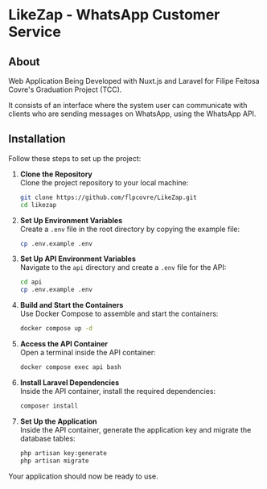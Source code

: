 # LikeZap - WhatsApp Customer Service

## About

Web Application Being Developed with Nuxt.js and Laravel for Filipe Feitosa Covre's Graduation Project (TCC).

It consists of an interface where the system user can communicate with clients who are sending messages on WhatsApp, using the WhatsApp API.

## Installation

Follow these steps to set up the project:

1. **Clone the Repository**  
    Clone the project repository to your local machine:
    ```bash
    git clone https://github.com/flpcovre/LikeZap.git
    cd likezap
    ```

2. **Set Up Environment Variables**  
    Create a `.env` file in the root directory by copying the example file:
    ```bash
    cp .env.example .env
    ```

3. **Set Up API Environment Variables**  
    Navigate to the `api` directory and create a `.env` file for the API:
    ```bash
    cd api
    cp .env.example .env
    ```

4. **Build and Start the Containers**  
    Use Docker Compose to assemble and start the containers:
    ```bash
    docker compose up -d
    ```

5. **Access the API Container**  
    Open a terminal inside the API container:
    ```bash
    docker compose exec api bash
    ```

6. **Install Laravel Dependencies**  
    Inside the API container, install the required dependencies:
    ```bash
    composer install
    ```

7. **Set Up the Application**  
    Inside the API container, generate the application key and migrate the database tables:
    ```bash
    php artisan key:generate
    php artisan migrate
    ```

Your application should now be ready to use.
